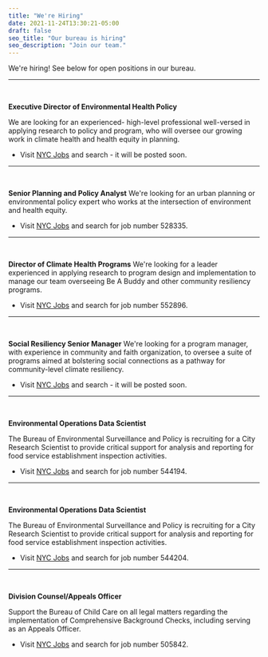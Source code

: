```yaml
---
title: "We're Hiring"
date: 2021-11-24T13:30:21-05:00
draft: false
seo_title: "Our bureau is hiring"
seo_description: "Join our team."
---
```


We're hiring! See below for open positions in our bureau.

---
<br>

**Executive Director of Environmental Health Policy**

We are looking for an experienced- high-level professional well-versed in applying research to policy and program, who will oversee our growing work in climate health and health equity in planning.
- Visit [NYC Jobs](https://www1.nyc.gov/jobs/index.page) and search - it will be posted soon.

---
<br>

**Senior Planning and Policy Analyst**
We're looking for an urban planning or environmental policy expert who works at the intersection of environment and health equity.
- Visit  [NYC Jobs](https://www1.nyc.gov/jobs/index.page) and search for job number 528335.

---
<br>

**Director of Climate Health Programs**
We're looking for a leader experienced in applying research to program design and implementation to manage our team overseeing Be A Buddy and other community resiliency programs.
- Visit  [NYC Jobs](https://www1.nyc.gov/jobs/index.page) and search for job number 552896.

---
<br>

**Social Resiliency Senior Manager**
We're looking for a program manager, with experience in community and faith organization, to oversee a suite of programs aimed at bolstering social connections as a pathway for community-level climate resiliency.
- Visit [NYC Jobs](https://www1.nyc.gov/jobs/index.page) and search - it will be posted soon.

---
<br>

**Environmental Operations Data Scientist**

The Bureau of Environmental Surveillance and Policy is recruiting for a City Research Scientist to provide critical support for analysis and reporting for food service establishment inspection activities.
- Visit [NYC Jobs](https://www1.nyc.gov/jobs/index.page) and search for job number 544194.

---
<br>

**Environmental Operations Data Scientist**

The Bureau of Environmental Surveillance and Policy is recruiting for a City Research Scientist to provide critical support for analysis and reporting for food service establishment inspection activities.
- Visit [NYC Jobs](https://www1.nyc.gov/jobs/index.page) and search for job number 544204.

---
<br>

**Division Counsel/Appeals Officer**

Support the Bureau of Child Care on all legal matters regarding the implementation of Comprehensive Background Checks, including serving as an Appeals Officer.
- Visit [NYC Jobs](https://www1.nyc.gov/jobs/index.page) and search for job number 505842.